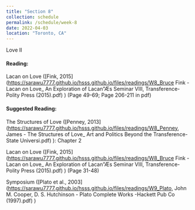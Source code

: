 ```yaml
---
title: "Section 8"
collection: schedule
permalink: /schedule/week-8
date: 2022-04-03
location: "Toronto, CA"
---
```


Love II


#### Reading:
Lacan on Love ([Fink, 2015](https://sarawu7777.github.io/hsss.github.io/files/readings/W8_Bruce Fink - Lacan on Love_ An Exploration of Lacan”Æs Seminar VIII, Transference-Polity Press (2015).pdf)
) (Page 49-69; Page 206-211 in pdf)


#### Suggested Reading: 
The Structures of Love ([Penney, 2013](https://sarawu7777.github.io/hsss.github.io/files/readings/W8_Penney, James - The Structures of Love_ Art and Politics Beyond the Transference-State Universi.pdf)
): Chapter 2

Lacan on Love ([Fink, 2015](https://sarawu7777.github.io/hsss.github.io/files/readings/W8_Bruce Fink - Lacan on Love_ An Exploration of Lacan”Æs Seminar VIII, Transference-Polity Press (2015).pdf)
) (Page 31-48)

Symposium ([Plato et al., 2003](https://sarawu7777.github.io/hsss.github.io/files/readings/W9_Plato, John M. Cooper, D. S. Hutchinson - Plato Complete Works  -Hackett Pub Co (1997).pdf)
)

